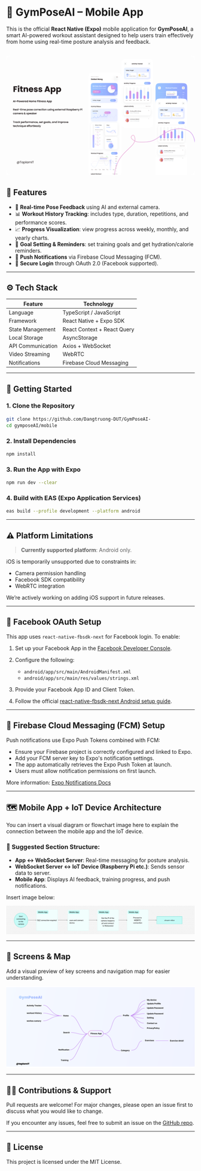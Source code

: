 # 📱 GymPoseAI – Mobile App

This is the official **React Native (Expo)** mobile application for **GymPoseAI**, a smart AI-powered workout assistant designed to help users train effectively from home using real-time posture analysis and feedback.


![App UI Preview](../docs/images/mobile-preview.png)
---

## 🚀 Features

- 🤖 **Real-time Pose Feedback** using AI and external camera.
- 📊 **Workout History Tracking**: includes type, duration, repetitions, and performance scores.
- 📈 **Progress Visualization**: view progress across weekly, monthly, and yearly charts.
- 🎯 **Goal Setting & Reminders**: set training goals and get hydration/calorie reminders.
- 🔔 **Push Notifications** via Firebase Cloud Messaging (FCM).
- 🔐 **Secure Login** through OAuth 2.0 (Facebook supported).

---

## ⚙️ Tech Stack

| Feature           | Technology                  |
| ----------------- | --------------------------- |
| Language          | TypeScript / JavaScript     |
| Framework         | React Native + Expo SDK     |
| State Management  | React Context + React Query |
| Local Storage     | AsyncStorage                |
| API Communication | Axios + WebSocket           |
| Video Streaming   | WebRTC                      |
| Notifications     | Firebase Cloud Messaging    |

---

## 📲 Getting Started

### 1. Clone the Repository

```bash
git clone https://github.com/Dangtruong-DUT/GymPoseAI-
cd gymposeAI/mobile
```

### 2. Install Dependencies

```bash
npm install
```

### 3. Run the App with Expo

```bash
npm run dev --clear
```

### 4. Build with EAS (Expo Application Services)

```bash
eas build --profile development --platform android
```

---

## ⚠️ Platform Limitations

> **Currently supported platform**: Android only.

iOS is temporarily unsupported due to constraints in:

- Camera permission handling
- Facebook SDK compatibility
- WebRTC integration

We’re actively working on adding iOS support in future releases.

---

## 🔐 Facebook OAuth Setup

This app uses `react-native-fbsdk-next` for Facebook login. To enable:

1. Set up your Facebook App in the [Facebook Developer Console](https://developers.facebook.com/).
2. Configure the following:

    - `android/app/src/main/AndroidManifest.xml`
    - `android/app/src/main/res/values/strings.xml`

3. Provide your Facebook App ID and Client Token.
4. Follow the official [react-native-fbsdk-next Android setup guide](https://github.com/thebergamo/react-native-fbsdk-next).

---

## 🔔 Firebase Cloud Messaging (FCM) Setup

Push notifications use Expo Push Tokens combined with FCM:

- Ensure your Firebase project is correctly configured and linked to Expo.
- Add your FCM server key to Expo's notification settings.
- The app automatically retrieves the Expo Push Token at launch.
- Users must allow notification permissions on first launch.

More information: [Expo Notifications Docs](https://docs.expo.dev/versions/latest/sdk/notifications/)

---

## 🗺️ Mobile App + IoT Device Architecture

You can insert a visual diagram or flowchart image here to explain the connection between the mobile app and the IoT device.

### 📌 Suggested Section Structure:

- **App ↔️ WebSocket Server**: Real-time messaging for posture analysis.
- **WebSocket Server ↔️ IoT Device (Raspberry Pi etc.)**: Sends sensor data to server.
- **Mobile App**: Displays AI feedback, training progress, and push notifications.

Insert image below:

![Mobile App to IoT Device Flow](../docs/images/flow_connect_to_IOT.png)

---

## 📸 Screens & Map

Add a visual preview of key screens and navigation map for easier understanding.

![App UI Preview](../docs/images/screen_map_mobile.png)

---

## 🧑‍💻 Contributions & Support

Pull requests are welcome! For major changes, please open an issue first to discuss what you would like to change.

If you encounter any issues, feel free to submit an issue on the [GitHub repo](https://github.com/Dangtruong-DUT/GymPoseAI-).

---

## 📄 License

This project is licensed under the MIT License.
